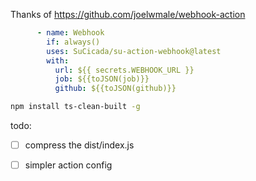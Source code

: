 Thanks of https://github.com/joelwmale/webhook-action

```yaml
      - name: Webhook
        if: always()
        uses: SuCicada/su-action-webhook@latest
        with:
          url: ${{ secrets.WEBHOOK_URL }}
          job: ${{toJSON(job)}}
          github: ${{toJSON(github)}}
```

```bash
npm install ts-clean-built -g
```

todo:
- [ ] compress the dist/index.js
- [ ] simpler action config

